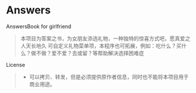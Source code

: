 # Answers
AnswersBook for girlfriend

> 本项目为答案之书，为女朋友添选礼物，一种独特的惊喜方式吧，愿真爱之人天长地久
> 可自定义礼物菜单项，本程序也可拓展，例如：吃什么？买什么？做不做？爱不爱？去或留？等帮助解决选择困难症

License
> * 可以拷贝、转发，但是必须提供原作者信息，同时也不能将本项目用于商业用途。
